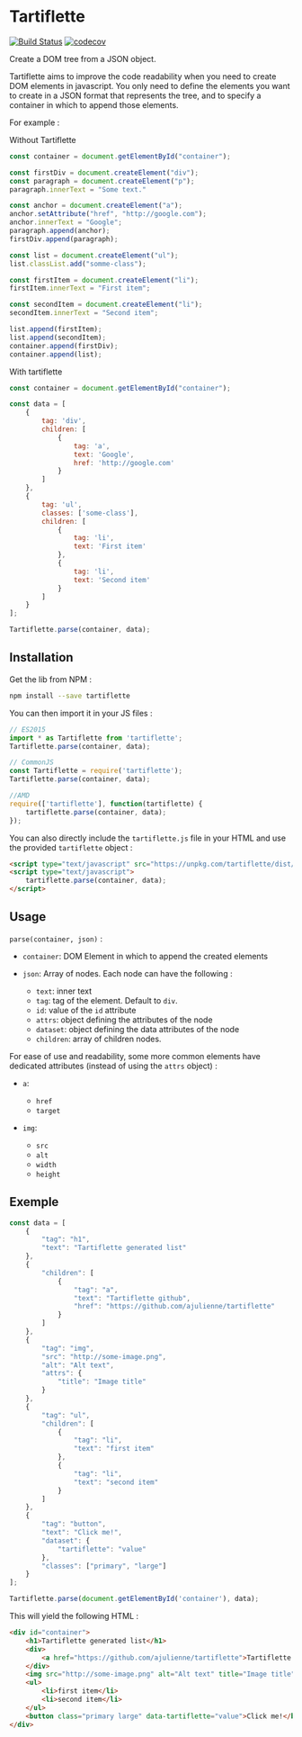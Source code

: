 # Tartiflette

[![Build Status](https://travis-ci.com/ajulienne/tartiflette.svg?branch=master)](https://travis-ci.com/ajulienne/tartiflette)
[![codecov](https://codecov.io/gh/ajulienne/tartiflette/branch/master/graph/badge.svg)](https://codecov.io/gh/ajulienne/tartiflette)

Create a DOM tree from a JSON object.

Tartiflette aims to improve the code readability when you need to create DOM elements in javascript. You only need to define the elements you want to create in a JSON format that represents the tree, and to specify a container in which to append those elements.

For example :

Without Tartiflette

```javascript
const container = document.getElementById("container");

const firstDiv = document.createElement("div");
const paragraph = document.createElement("p");
paragraph.innerText = "Some text."

const anchor = document.createElement("a");
anchor.setAttribute("href", "http://google.com");
anchor.innerText = "Google";
paragraph.append(anchor);
firstDiv.append(paragraph);

const list = document.createElement("ul");
list.classList.add("somme-class");

const firstItem = document.createElement("li");
firstItem.innerText = "First item";

const secondItem = document.createElement("li");
secondItem.innerText = "Second item";

list.append(firstItem);
list.append(secondItem);
container.append(firstDiv);
container.append(list);
```

With tartiflette

```javascript
const container = document.getElementById("container");

const data = [
    {
        tag: 'div',
        children: [
            {
                tag: 'a',
                text: 'Google',
                href: 'http://google.com'
            }
        ]
    },
    {
        tag: 'ul',
        classes: ['some-class'],
        children: [
            {
                tag: 'li',
                text: 'First item'
            },
            {
                tag: 'li',
                text: 'Second item'
            }
        ]
    }
];

Tartiflette.parse(container, data);
```

## Installation

Get the lib from NPM :

```bash
npm install --save tartiflette
```

You can then import it in your JS files :

```javascript
// ES2015
import * as Tartiflette from 'tartiflette';
Tartiflette.parse(container, data);

// CommonJS
const Tartiflette = require('tartiflette');
Tartiflette.parse(container, data);

//AMD
require(['tartiflette'], function(tartiflette) {
    tartiflette.parse(container, data);
});
```

You can also directly include the `tartiflette.js` file in your HTML and use the provided `tartiflette` object :

```html
<script type="text/javascript" src="https://unpkg.com/tartiflette/dist/tartiflette.js"></script>
<script type="text/javascript">
    tartiflette.parse(container, data);
</script>
```

## Usage

`parse(container, json)` :

-   `container`: DOM Element in which to append the created elements

-   `json`: Array of nodes. Each node can have the following :

    - `text`: inner text
    - `tag`: tag of the element. Default to `div`.
    - `id`: value of the `id` attribute
    - `attrs`: object defining the attributes of the node
    - `dataset`: object defining the data attributes of the node
    - `children`: array of children nodes.

For ease of use and readability, some more common elements have dedicated attributes (instead of using the `attrs` object) :

-   `a`:

    - `href`
    - `target`

-   `img`:

    - `src`
    - `alt`
    - `width`
    - `height`

## Exemple

```javascript
const data = [
    {
        "tag": "h1",
        "text": "Tartiflette generated list"
    },
    {
        "children": [
            {
                "tag": "a",
                "text": "Tartiflette github",
                "href": "https://github.com/ajulienne/tartiflette"
            }
        ]
    },
    {
        "tag": "img",
        "src": "http://some-image.png",
        "alt": "Alt text",
        "attrs": {
            "title": "Image title"
        }
    },
    {
        "tag": "ul",
        "children": [
            {
                "tag": "li",
                "text": "first item"
            },
            {
                "tag": "li",
                "text": "second item"
            }
        ]
    },
    {
        "tag": "button",
        "text": "Click me!",
        "dataset": {
            "tartiflette": "value"
        },
        "classes": ["primary", "large"]
    }
];

Tartiflette.parse(document.getElementById('container'), data);
```

This will yield the following HTML :

```html
<div id="container">
    <h1>Tartiflette generated list</h1>
    <div>
        <a href="https://github.com/ajulienne/tartiflette">Tartiflette github</a>
    </div>
    <img src="http://some-image.png" alt="Alt text" title="Image title">
    <ul>
        <li>first item</li>
        <li>second item</li>
    </ul>
    <button class="primary large" data-tartiflette="value">Click me!</button>
</div>
```